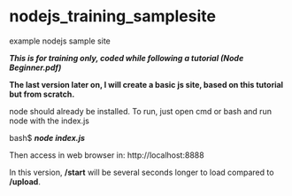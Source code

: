 # nodejs_training_samplesite
example nodejs sample site

***This is for training only, coded while following a tutorial (Node Beginner.pdf)***


**The last version later on, I will create a basic js site, based on this tutorial but from scratch.**

node should already be installed.
To run, just open cmd or bash and run node with the index.js


 bash$  ***node index.js***

Then access in web browser in:
	http://localhost:8888

In this version, **/start** will be several seconds longer to load compared to **/upload**. 